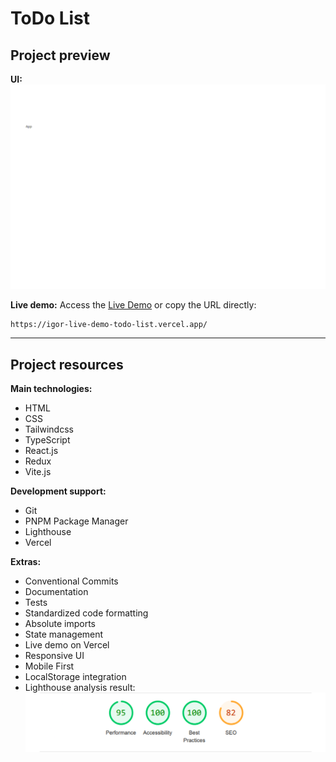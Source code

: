 # ToDo List

## Project preview

**UI:**
![Image](./public/preview.png)

**Live demo:**
Access the [Live Demo](https://igor-live-demo-todo-list.vercel.app/) or copy the URL directly:
   ```
   https://igor-live-demo-todo-list.vercel.app/
   ```

---

## Project resources

**Main technologies:**
- HTML
- CSS
- Tailwindcss
- TypeScript
- React.js
- Redux
- Vite.js

**Development support:**
- Git
- PNPM Package Manager
- Lighthouse
- Vercel

**Extras:**
- Conventional Commits
- Documentation
- Tests
- Standardized code formatting
- Absolute imports
- State management
- Live demo on Vercel
- Responsive UI
- Mobile First
- LocalStorage integration
- Lighthouse analysis result: ![Image](./public/lighthouse.png)